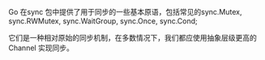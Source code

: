 Go 在sync 包中提供了用于同步的一些基本原语，包括常见的sync.Mutex, sync.RWMutex, sync.WaitGroup, sync.Once, sync.Cond;

它们是一种相对原始的同步机制，在多数情况下，我们都应使用抽象层级更高的Channel 实现同步。




